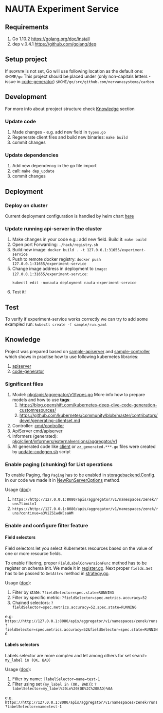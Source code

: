 # NAUTA Experiment Service


## Requirements
1. Go 1.10.2 https://golang.org/doc/install
1. dep v.0.4.1 https://github.com/golang/dep


## Setup project
If `$GOPATH` is not set, Go will use following location as the default one: `$HOME/go`
This project should be placed under (only non-capitals letters - issue in
 [code-generator](https://github.com/kubernetes/code-generator/issues/20#issuecomment-412686432)) `$HOME/go/src/github.com/nervanasystems/carbon`


## Development
For more info about preoject structure check [Knowledge](#knowledge) section

### Update code
1. Made changes - e.g. add new field in `types.go`
1. Regenerate client files and build new binaries: `make build`
1. commit changes

### Update dependencies
1. Add new dependency in the go file import
1. call: `make dep_update`
1. commit changes


## Deployment

### Deploy on cluster
Current deployment configuration is handled by helm chart [here](../../nauta-charts/experiment-service)

### Update running api-server in the cluster
1. Make changes in your code e.g.: add new field. Build it: `make build`
1. Open port Forwarding: `./hack/registry.sh`
1. Build new image: `docker build . -t 127.0.0.1:31655/experiment-service`
1. Push to remote docker registry: `docker push 127.0.0.1:31655/experiment-service`
1. Change image address in deployment to `image: 127.0.0.1:31655/experiment-service`: 
    ```
    kubectl edit -n=nauta deployment nauta-experiment-service
    ```
1. Test it!

## Test
To verify if experiment-service works correctly we can try to add some exampled run: `kubectl create -f sample/run.yaml`


## Knowledge
Project was prepared based on [sample-apiserver](https://github.com/kubernetes/sample-apiserver) and
[sample-controller](https://github.com/kubernetes/sample-controller) which shows in practise 
how to use following kubernetes libraries:
1. [apiserver](https://github.com/kubernetes/apiserver)
1. [code-generator](https://github.com/kubernetes/code-generator)

### Significant files
1. Model: [pkg/apis/aggregator/v1/types.go](pkg/apis/aggregator/v1/types.go)
    More info how to prepare models and how to use **tags**:
    1.  https://blog.openshift.com/kubernetes-deep-dive-code-generation-customresources/
    1.  https://github.com/kubernetes/community/blob/master/contributors/devel/generating-clientset.md
1. Controller: [cmd/controller](cmd/controller)
1. ApiServer [cmd/apiserver](cmd/apiserver)
1. Informers (generated): [pkg/client/informers/externalversions/aggregator/v1](pkg/client/informers/externalversions/aggregator/v1)
1. All generated code like [client](pkg/client) or `zz_generated.***.go` files were created by [update-codegen.sh](hack/update-codegen.sh) script

### Enable paging (chunking) for List operations
To enable Paging, flag `Paging` has to be enabled in [storagebackend.Config](https://github.com/kubernetes/apiserver/blob/master/pkg/storage/storagebackend/config.go).
In our code we made it in [NewRunServerOptions](https://github.com/NervanaSystems/carbon/blob/develop/applications/experiment-service/cmd/apiserver/start.go#L46) method.

Usage ([doc](https://github.com/kubernetes/kubernetes/commit/35ffb5c6cf70974c0a571cd1ebdc72ad8d0f8332)):
1. `https://http://127.0.0.1:8080/apis/aggregator/v1/namespaces/zenek/runs?limit=1`
1. `https://http://127.0.0.1:8080/apis/aggregator/v1/namespaces/zenek/runs?continue=a3ViZS1wdWJsaWM`

### Enable and configure filter feature

#### Field selectors
Field selectors let you select Kubernetes resources based on the value of one or more resource fields.

To enable filtering, proper `FieldLabelConversionFunc` method has to be register on schema init. We made it in [register.go](pkg/apis/aggregator/v1/register.go#L43).
Next proper `fields.Set` has to be passed to `GetAttrs` method in [strategy.go](pkg/registry/aggregator/run/strategy.go#L47).

Usage ([doc](https://kubernetes.io/docs/concepts/overview/working-with-objects/field-selectors/)):
1. Filter by state: `?fieldSelector=spec.state=RUNNING`
1. Filter by specific metric: `?fieldSelector=spec.metrics.accuracy=52`
1. Chained selectors: `?fieldSelector=spec.metrics.accuracy=52,spec.state=RUNNING`

e.g: `https://http://127.0.0.1:8080/apis/aggregator/v1/namespaces/zenek/runs?fieldSelector=spec.metrics.accuracy=52&fieldSelector=spec.state=RUNNING`

#### Labels selectors
Labels selector are more complex and let among others for set search: `my_label in (OK, BAD)`

Usage ([doc](https://kubernetes.io/docs/concepts/overview/working-with-objects/labels/#api)):
1. Filter by name: `?labelSelector=name=test-1`
1. Filter using set (`my_label in (OK, BAD)`): `?labelSelector=my_label%20in%20(OK%2C%20BAD)%0A`

e.g. `https://http://127.0.0.1:8080/apis/aggregator/v1/namespaces/zenek/runs?labelSelector=name=test-1`
